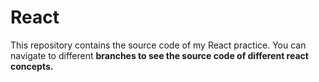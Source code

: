 # React
This repository contains the source code of my React practice. You can navigate to different <strong>branches</storong> to see the source code of different react concepts.
